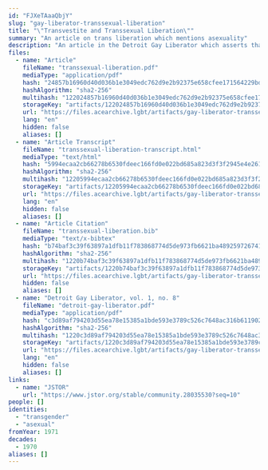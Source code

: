 ```yaml
---
id: "FJXeTAaaQbjY"
slug: "gay-liberator-transsexual-liberation"
title: "\"Transvestite and Transsexual Liberation\""
summary: "An article on trans liberation which mentions asexuality"
description: "An article in the Detroit Gay Liberator which asserts that trans liberation includes people of all orientations, including asexuals"
files:
  - name: "Article"
    fileName: "transsexual-liberation.pdf"
    mediaType: "application/pdf"
    hash: "24857b16960d40d036b1e3049edc762d9e2b92375e658cfee171564229bd9a54"
    hashAlgorithm: "sha2-256"
    multihash: "122024857b16960d40d036b1e3049edc762d9e2b92375e658cfee171564229bd9a54"
    storageKey: "artifacts/122024857b16960d40d036b1e3049edc762d9e2b92375e658cfee171564229bd9a54"
    url: "https://files.acearchive.lgbt/artifacts/gay-liberator-transsexual-liberation/transsexual-liberation.pdf"
    lang: "en"
    hidden: false
    aliases: []
  - name: "Article Transcript"
    fileName: "transsexual-liberation-transcript.html"
    mediaType: "text/html"
    hash: "5994ecaa2cb66278b6530fdeec166fd0e022bd685a823d3f3f2945e4e261a4f0"
    hashAlgorithm: "sha2-256"
    multihash: "12205994ecaa2cb66278b6530fdeec166fd0e022bd685a823d3f3f2945e4e261a4f0"
    storageKey: "artifacts/12205994ecaa2cb66278b6530fdeec166fd0e022bd685a823d3f3f2945e4e261a4f0"
    url: "https://files.acearchive.lgbt/artifacts/gay-liberator-transsexual-liberation/transsexual-liberation-transcript.html"
    lang: "en"
    hidden: false
    aliases: []
  - name: "Article Citation"
    fileName: "transsexual-liberation.bib"
    mediaType: "text/x-bibtex"
    hash: "b74baf3c39f63897a1dfb11f783868774d5de973fb6621ba489259726741388a"
    hashAlgorithm: "sha2-256"
    multihash: "1220b74baf3c39f63897a1dfb11f783868774d5de973fb6621ba489259726741388a"
    storageKey: "artifacts/1220b74baf3c39f63897a1dfb11f783868774d5de973fb6621ba489259726741388a"
    url: "https://files.acearchive.lgbt/artifacts/gay-liberator-transsexual-liberation/transsexual-liberation.bib"
    hidden: false
    aliases: []
  - name: "Detroit Gay Liberator, vol. 1, no. 8"
    fileName: "detroit-gay-liberator.pdf"
    mediaType: "application/pdf"
    hash: "c3d89af794203d55ea78e15385a1bde593e3789c526c7648ac316b611902cdf9"
    hashAlgorithm: "sha2-256"
    multihash: "1220c3d89af794203d55ea78e15385a1bde593e3789c526c7648ac316b611902cdf9"
    storageKey: "artifacts/1220c3d89af794203d55ea78e15385a1bde593e3789c526c7648ac316b611902cdf9"
    url: "https://files.acearchive.lgbt/artifacts/gay-liberator-transsexual-liberation/detroit-gay-liberator.pdf"
    lang: "en"
    hidden: false
    aliases: []
links:
  - name: "JSTOR"
    url: "https://www.jstor.org/stable/community.28035530?seq=10"
people: []
identities:
  - "transgender"
  - "asexual"
fromYear: 1971
decades:
  - 1970
aliases: []
---
```

